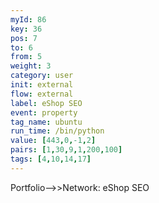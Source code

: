 ```yaml
---
myId: 86
key: 36
pos: 7
to: 6
from: 5
weight: 3
category: user
init: external
flow: external
label: eShop SEO
event: property
tag_name: ubuntu
run_time: /bin/python
value: [443,0,-1,2]
pairs: [1,30,9,1,200,100]
tags: [4,10,14,17]
---
```

Portfolio-->>Network: eShop SEO

